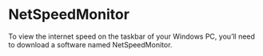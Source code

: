 # NetSpeedMonitor
To view the internet speed on the taskbar of your Windows PC, you’ll need to download a software named NetSpeedMonitor.
